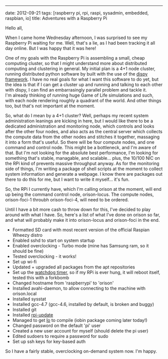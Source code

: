 --- 
date: 2012-09-21
tags: [raspberry pi, rpi, raspi, sysadmin, embedded, raspbian, io]
title: Adventures with a Raspberry Pi

Hello all,

When I came home Wednesday afternoon, I was surprised to see my Raspberry
Pi waiting for me.  Well, that's a lie, as I had been tracking it all
day online.  But I was happy that it was here!

One of my goals with the Raspberry Pi is assembling a small, cheap computing
cluster, so that I might understand more about distributed computing and 
clustering in general.  My initial plan is a 4+1 node cluster, running distributed
python software by built with the use of the [dispy framework](http://dispy.sourceforge.net/).
I have no real goals for what I want this software to do yet, but the idea
is that if I can get a cluster up and running and talking to each other
with dispy, I can find an embarrasingly parallel problem and tackle it.  
I'm already thinking of running huge Game of Life simulations and such, 
with each node rendering roughly a quadrant of the world.  And other things
too, but that's not important at the moment.

So, what do I mean by a 4+1 cluster?  Well, perhaps my recent system administration
leanings are kicking in here, but I would like there to be a dedicated 
administration and monitoring node, which controls and looks after the
other four nodes, and also acts as the central server which collects
the compute data from the other nodes and stitches it together, massaging
it into a form that's useful.  So there will be four compute nodes, and 
one command and control node.  This might be a bottleneck, and I'm aware
of that.  But I'm not looking for the absolute best performance, I'm looking
for something that's stable, managable, and scalable... plus, the 10/100
NIC on the RPi kind of prevents massive throughput anyway.  As for the
monitoring side of things, I'm writing a package of shell scripts
at the moment to collect system information and generate a webpage.  I
know there are packages out there to do this for me, but I want to write
it myself... it's fun.

So, the RPi I currently have, which I'm calling orison at the moment, 
will end up being the command control node, orison-locus.  The compute
nodes, orison-foci-1 throubh orison-foci-4, will need to be ordered.

Until I have a bit more cash to throw down for this,  I've decided to
play around with what I have.  So, here's a list of what I've done on 
orison so far, and what will probably make it into orison-locus and
orison-foci in the end.

  - Formatted SD card with most recent version of the official Raspian Wheezy distro
  - Enabled sshd to start on system startup
  - Enabled overclocking - Turbo mode (mine has Samsung ram, so it should be fine)
  - Tested overclocking - it works!
  - Set up wi-fi
  - Updated + upgraded all packages from the apt repositories
  - Set up the [watchdog timer](http://binerry.de/post/28263824530/raspberry-pi-watchdog-timer), so if my RPi is ever hung, it will reboot itself, tested this with a forkbomb
  - Changed hostname from 'raspberrypi' to 'orison'
  - Installed avahi-daemon, to allow connecting to the machine with orison.local
  - Installed sysstat
  - Installed gcc-4.7 (gcc-4.6, installed by default, is broken and buggy)
  - Installed git
  - Installed [rpi-update](https://github.com/Hexxeh/rpi-update)
  - Managed to get [Io](http://iolanguage.com/) to compile (iobin package coming later today!)
  - Changed password on the default 'pi' user
  - Created a new user account for myself (should delete the pi user)
  - Edited sudoers to require a password for sudo
  - Set up ssh keys for key-based auth

So I have a fairly stable, overclocking on-demand system now.  I'm happy.